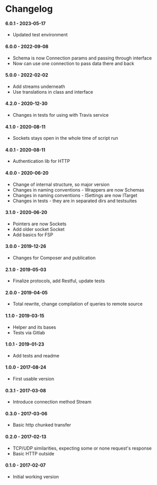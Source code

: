 Changelog
=========

#### 6.0.1 - 2023-05-17

* Updated test environment

#### 6.0.0 - 2022-09-08

* Schema is now Connection params and passing through interface
* Now can use one connection to pass data there and back

#### 5.0.0 - 2022-02-02

* Add streams underneath
* Use translations in class and interface

#### 4.2.0 - 2020-12-30

* Changes in tests for using with Travis service

#### 4.1.0 - 2020-08-11

* Sockets stays open in the whole time of script run

#### 4.0.1 - 2020-08-11

* Authentication lib for HTTP

#### 4.0.0 - 2020-06-20

* Change of internal structure, so major version
* Changes in naming conventions - Wrappers are now Schemas
* Changes in naming conventions - ISettings are now ITarget
* Changes in tests - they are in separated dirs and testsuites

#### 3.1.0 - 2020-06-20

* Pointers are now Sockets
* Add older socket Socket
* Add basics for FSP

#### 3.0.0 - 2019-12-26

* Changes for Composer and publication

#### 2.1.0 - 2019-05-03

* Finalize protocols, add Restful, update tests

#### 2.0.0 - 2019-04-05

* Total rewrite, change compilation of queries to remote source

#### 1.1.0 - 2019-03-15

* Helper and its bases
* Tests via Gitlab

#### 1.0.1 - 2019-01-23

* Add tests and readme

#### 1.0.0 - 2017-08-24

* First usable version

#### 0.3.1 - 2017-03-08

* Introduce connection method Stream

#### 0.3.0 - 2017-03-06

* Basic http chunked transfer

#### 0.2.0 - 2017-02-13

* TCP/UDP similarities, expecting some or none request's response
* Basic HTTP outside

#### 0.1.0 - 2017-02-07

* Initial working version
